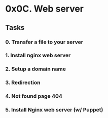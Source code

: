 # 0x0C. Web server

## Tasks

### 0. Transfer a file to your server

### 1. Install nginx web server

### 2. Setup a domain name

### 3. Redirection

### 4. Not found page 404

### 5. Install Nginx web server (w/ Puppet)
